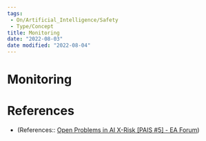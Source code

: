 ```yaml
---
tags:
 - On/Artificial_Intelligence/Safety
 - Type/Concept
title: Monitoring
date: "2022-08-03"
date modified: "2022-08-04"
---
```


# Monitoring

# References
- (References:: [Open Problems in AI X-Risk [PAIS #5] - EA Forum](https://forum.effectivealtruism.org/s/8EqNwueP6iw2BQpNo/p/hNPCo4kScxccK9Ham#Monitoring))

